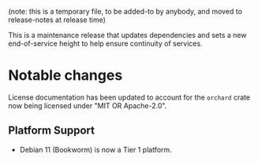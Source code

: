 (note: this is a temporary file, to be added-to by anybody, and moved to
release-notes at release time)

This is a maintenance release that updates dependencies and sets a new
end-of-service height to help ensure continuity of services.

Notable changes
===============

License documentation has been updated to account for the `orchard` crate
now being licensed under "MIT OR Apache-2.0".

Platform Support
----------------

- Debian 11 (Bookworm) is now a Tier 1 platform.
